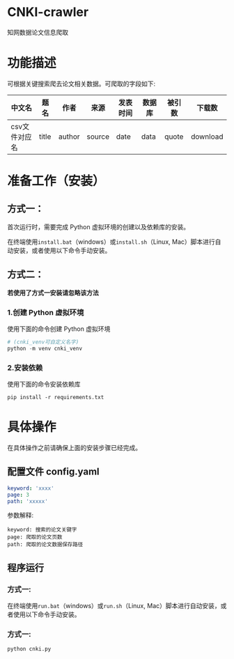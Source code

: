 # CNKI-crawler

知网数据论文信息爬取

# 功能描述

可根据关键搜索爬去论文相关数据。可爬取的字段如下:

|中文名|题名|作者|来源|发表时间|数据库|被引数|下载数|
|-|-|-|-|-|-|-|-|
|csv文件对应名|title|author|source|date|data|quote|download|

# 准备工作（安装）

## 方式一：

首次运行时，需要完成 Python 虚拟环境的创建以及依赖库的安装。

在终端使用`install.bat`（windows）或`install.sh`（Linux, Mac）脚本进行自动安装，或者使用以下命令手动安装。

## 方式二：

**若使用了方式一安装请忽略该方法**

### 1.创建 Python 虚拟环境

使用下面的命令创建 Python 虚拟环境

```python
# (cnki_venv可自定义名字)
python -m venv cnki_venv
```

### 2.安装依赖

使用下面的命令安装依赖库

```
pip install -r requirements.txt
```

# 具体操作

在具体操作之前请确保上面的安装步骤已经完成。

## 配置文件 config.yaml

```yaml
keyword: 'xxxx'
page: 3
path: 'xxxxx'
```

参数解释:

    keyword: 搜索的论文关键字
    page: 爬取的论文页数
    path: 爬取的论文数据保存路径

## 程序运行

### 方式一:
在终端使用`run.bat`（windows）或`run.sh`（Linux, Mac）脚本进行自动安装，或者使用以下命令手动安装。

### 方式一:
```python
python cnki.py
```
